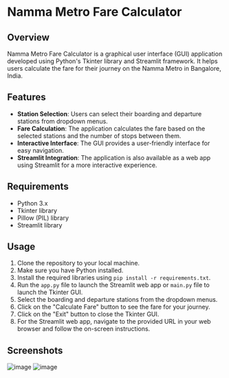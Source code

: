 # Namma Metro Fare Calculator

## Overview
Namma Metro Fare Calculator is a graphical user interface (GUI) application developed using Python's Tkinter library and Streamlit framework. It helps users calculate the fare for their journey on the Namma Metro in Bangalore, India.

## Features
- **Station Selection**: Users can select their boarding and departure stations from dropdown menus.
- **Fare Calculation**: The application calculates the fare based on the selected stations and the number of stops between them.
- **Interactive Interface**: The GUI provides a user-friendly interface for easy navigation.
- **Streamlit Integration**: The application is also available as a web app using Streamlit for a more interactive experience.

## Requirements
- Python 3.x
- Tkinter library
- Pillow (PIL) library
- Streamlit library

## Usage
1. Clone the repository to your local machine.
2. Make sure you have Python installed.
3. Install the required libraries using `pip install -r requirements.txt`.
4. Run the `app.py` file to launch the Streamlit web app or `main.py` file to launch the Tkinter GUI.
5. Select the boarding and departure stations from the dropdown menus.
6. Click on the "Calculate Fare" button to see the fare for your journey.
7. Click on the "Exit" button to close the Tkinter GUI.
8. For the Streamlit web app, navigate to the provided URL in your web browser and follow the on-screen instructions.

## Screenshots
![image](https://github.com/ankit-techx/Metro_fare_calculator/assets/101319910/1f0bee5c-8599-43d1-92b4-1ab96833edc9)
![image](https://github.com/ankit-techx/Metro_fare_calculator/assets/101319910/0d6966c1-ccd9-4162-92ee-37b84c5cda4b)


